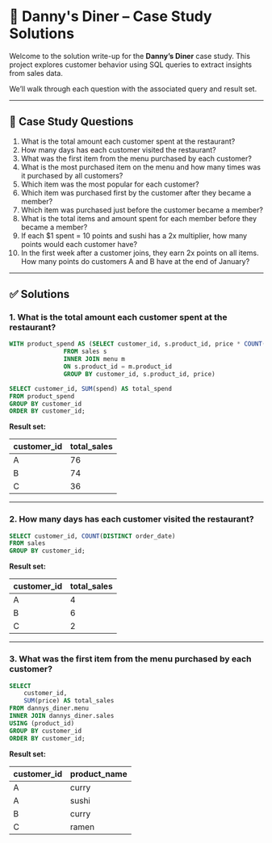 # 🍣 Danny's Diner – Case Study Solutions

Welcome to the solution write-up for the **Danny’s Diner** case study. This project explores customer behavior using SQL queries to extract insights from sales data.

We’ll walk through each question with the associated query and result set.

---

## 📌 Case Study Questions

1. What is the total amount each customer spent at the restaurant?
2. How many days has each customer visited the restaurant?
3. What was the first item from the menu purchased by each customer?
4. What is the most purchased item on the menu and how many times was it purchased by all customers?
5. Which item was the most popular for each customer?
6. Which item was purchased first by the customer after they became a member?
7. Which item was purchased just before the customer became a member?
8. What is the total items and amount spent for each member before they became a member?
9. If each $1 spent = 10 points and sushi has a 2x multiplier, how many points would each customer have?
10. In the first week after a customer joins, they earn 2x points on all items. How many points do customers A and B have at the end of January?

---

## ✅ Solutions

### 1. What is the total amount each customer spent at the restaurant?

```sql
WITH product_spend AS (SELECT customer_id, s.product_id, price * COUNT(s.product_id) AS spend
		       FROM sales s
		       INNER JOIN menu m
		       ON s.product_id = m.product_id
		       GROUP BY customer_id, s.product_id, price)

SELECT customer_id, SUM(spend) AS total_spend
FROM product_spend
GROUP BY customer_id
ORDER BY customer_id;
```

**Result set:**

| customer_id | total_sales |
|-------------|-------------|
| A           | 76          |
| B           | 74          |
| C           | 36          |

---

### 2. How many days has each customer visited the restaurant?

```sql
SELECT customer_id, COUNT(DISTINCT order_date)
FROM sales
GROUP BY customer_id;
```

**Result set:**

| customer_id | total_sales |
|-------------|-------------|
| A           | 4           |
| B           | 6           |
| C           | 2           |

---

### 3. What was the first item from the menu purchased by each customer?

```sql
SELECT 
    customer_id,
    SUM(price) AS total_sales
FROM dannys_diner.menu
INNER JOIN dannys_diner.sales
USING (product_id)
GROUP BY customer_id
ORDER BY customer_id;
```

**Result set:**

| customer_id | product_name |
|-------------|--------------|
| A           | curry        |
| A           | sushi        |
| B           | curry        |
| C           | ramen        |




